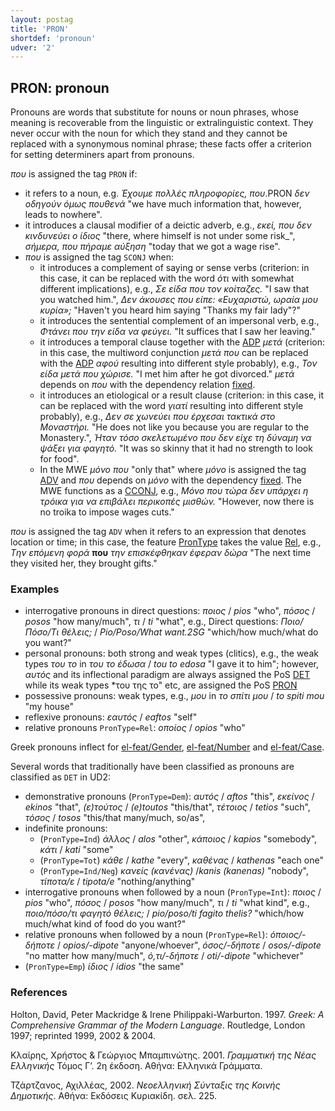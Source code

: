 ```yaml
---
layout: postag
title: 'PRON'
shortdef: 'pronoun'
udver: '2'
---
```


## PRON: pronoun

Pronouns are words that substitute for nouns  or noun phrases, whose meaning is recoverable from the linguistic or extralinguistic context. Τhey never occur with the noun for which they stand and they cannot be replaced with a synonymous nominal phrase; these facts offer a criterion for setting determiners apart from pronouns.

*που* is assigned the tag <code>PRON</code> if:
  *  it refers to a noun, e.g. *Έχουμε πολλές πληροφορίες, που*.PRON *δεν οδηγούν όμως πουθενά* "we have much information that, however, leads to nowhere".
  *   it introduces a clausal modifier of a deictic adverb, e.g., _εκεί, που δεν κινδυνεύει ο ίδιος_ "there, where himself is not under some risk_", _σήμερα, που πήραμε αύξηση_ "today that we got a wage rise".
* *που* is assigned the tag <code>SCONJ</code> when: 
   * it introduces a  complement of saying or sense verbs  (criterion: in this case, it can be replaced with the word *ότι* with somewhat different implications), e.g., *Σε είδα που τον κοίταζες.* "I saw that you watched him.",  *Δεν άκουσες που είπε: «Ευχαριστώ, ωραία μου κυρία»;* "Haven't you heard him saying "Thanks my fair lady"?" 
   * it introduces the sentential complement of an impersonal verb, e.g., *Φτάνει που την είδα να φεύγει.* "It suffices that I saw her leaving."
   * it introduces a temporal clause together with the [ADP]() *μετά*  (criterion: in this case, the multiword conjunction *μετά που* can be replaced with the [ADP]() *αφού* resulting into different style probably), e.g., *Τον είδα μετά που χώρισε.* "I met him after he got divorced." *μετά* depends on *που* with the dependency relation [fixed]().
   *  it  introduces an etiological or a result clause  (criterion: in this case, it can be replaced with the word *γιατί* resulting into different style probably), e.g., *Δεν σε χωνεύει που έρχεσαι τακτικά στο Μοναστήρι.* "He does not like you because you are regular to the Monastery.", *Ήταν τόσο σκελετωμένο που δεν είχε τη δύναμη να ψάξει για φαγητό.* "It was so skinny that it had no strength to look for food". 
   *  In the MWE _μόνο που_ "only that" where _μόνο_ is assigned the tag [ADV]() and *που* depends on _μόνο_ with the dependency [fixed](). The MWE functions as a [CCONJ](), e.g., _Μόνο που τώρα δεν υπάρχει η τρόικα για να επιβάλει περικοπές μισθών._ "However, now there is no troika to impose wages cuts."


*που* is assigned the tag <code>ADV</code> when it refers to an expression that denotes location or time; in this case, the feature [PronType]() takes the value [Rel](), e.g., *Tην επόμενη φορά* <b>που</b> *την επισκέφθηκαν έφεραν δώρα* "The next time  they visited her, they brought gifts."

<!--
*που* is assigned the tag <code>CCONJ</code> when it introduces a clause that refers to an NP in the previous clause that it is distanced from που. In this case, the feature [PronType]() takes the value [Rel](), e.g., *<b>τι</b> κρύβεται πίσω από τα ναυάγια και τη δολοφονία του Χαρδάκου , <b>που</b> δεν πρέπει να αποκαλυφθεί;* "what is behind the shipwrecks and Chardakos' assassination and should not be revealed?"
 -->
 
### Examples

*	interrogative pronouns in direct questions: *ποιος* / *pios* "who", *πόσος* / *posos* "how many/much", *τι* / *ti* "what", e.g., Direct questions: *Ποιο/Πόσο/Τι θέλεις;* / *Pio/Poso/What want.2SG*  "which/how much/what do you want?" 
* personal pronouns: both strong and weak types (clitics), e.g., the weak types *του το* in *του το έδωσα* / *tou to edosa* "I gave it to him"; however, *αυτός* and its inflectional paradigm are  always assigned the PoS [DET]() while its weak types *του της το" etc, are assigned the PoS [PRON]()
*	possessive pronouns: weak types, e.g., *μου* in *το σπίτι μου* / *to spiti mou* "my house"
* reflexive pronouns: *εαυτός* / *eaftos* "self"
*	relative pronouns <code>PronType=Rel</code>: *οποίος* / *opios* "who"


 Greek pronouns inflect for [el-feat/Gender](), [el-feat/Number]() and [el-feat/Case](). 
 


Several words that traditionally have been classified as pronouns are classified as <code>DET</code> in UD2:

* demonstrative pronouns (<code>PronType=Dem</code>): *αυτός* / *aftos* "this", *εκείνος* / *ekinos* "that", *(ε)τούτος* / *(e)toutos* "this/that", *τέτοιος* / *tetios* "such", *τόσος* / *tosos* "this/that many/much, so/as", 
*   indefinite pronouns: 
    *   (<code>PronType=Ind</code>) *άλλος* / *alos* "other", *κάποιος* / *kapios* "somebody", *κάτι* / *kati* "some"
    *   (<code>PronType=Tot</code>) *κάθε* / *kathe* "every", *καθένας* / *kathenas* "each one"
    *   (<code>PronType=Ind/Neg</code>) *κανείς (κανένας)*  /*kanis (kanenas)* "nobody", *τίποτα/ε* / *tipota/e* "nothing/anything"
*   interrogative pronouns when followed by a noun (<code>PronType=Int</code>): *ποιος* / *pios* "who", *πόσος* / *posos* "how many/much", *τι* / *ti* "what kind", e.g., *ποιο/πόσο/τι φαγητό θέλεις;* / *pio/poso/ti fagito thelis?* "which/how much/what kind of food do you want?"
*   relative pronouns when followed by a noun (<code>PronType=Rel</code>): *όποιος/-δήποτε* / *opios/-dipote* "anyone/whoever", *όσος/-δήποτε* / *osos/-dipote* "no matter how many/much", *ό,τι/-δήποτε* / *oti/-dipote* "whichever"
*  (<code>PronType=Εmp</code>) *ίδιος* / *idios* "the same"


### References

Holton, David, Peter Mackridge & Irene Philippaki-Warburton. 1997. *Greek: A Comprehensive Grammar of the Modern Language*. Routledge, London 1997; reprinted 1999, 2002 & 2004. 

Κλαίρης, Χρήστος  & Γεώργιος Μπαμπινώτης. 2001. *Γραμματική της Νέας Ελληνικής* Τόμος Γ’. 2η έκδοση. Αθήνα: Ελληνικά Γράμματα. 

Τζάρτζανος, Αχιλλέας, 2002. *Νεοελληνική Σύνταξις της Κοινής Δημοτικής*. Αθήνα: Εκδόσεις Κυριακίδη. σελ. 225.
<!-- Interlanguage links updated Po 6. listopadu 2023, 21:41:28 CET -->
